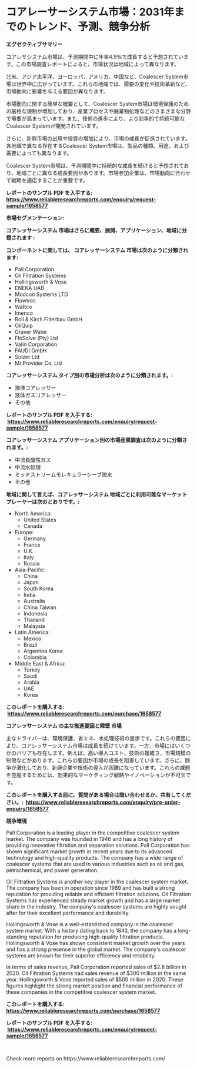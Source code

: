 <p><h1>コアレーサーシステム市場：2031年までのトレンド、予測、競争分析</h1></p><p><strong>エグゼクティブサマリー</strong></p>
<p><p>コアレサシステム市場は、予測期間中に年率4.9％で成長すると予想されています。この市場調査レポートによると、市場状況は地域によって異なります。</p><p>北米、アジア太平洋、ヨーロッパ、アメリカ、中国など、Coalescer System市場は世界中に広がっています。これらの地域では、需要の変化や技術革新など、市場動向に影響を与える要因が異なります。</p><p>市場動向に関する簡単な概要として、Coalescer System市場は環境保護のための厳格な規制が増加しており、産業プロセスや廃棄物処理などのさまざまな分野で需要が高まっています。また、技術の進歩により、より効率的で持続可能なCoalescer Systemが開発されています。</p><p>さらに、新興市場の出現や投資の増加により、市場の成長が促進されています。各地域で異なる存在するCoalescer System市場は、製品の種類、用途、および需要によっても異なります。</p><p>Coalescer System市場は、予測期間中に持続的な成長を続けると予想されており、地域ごとに異なる成長要因があります。市場参加企業は、市場動向に合わせて戦略を適応することが重要です。</p></p>
<p><strong>レポートのサンプル PDF を入手する: <a href="https://www.reliableresearchreports.com/enquiry/request-sample/1658577">https://www.reliableresearchreports.com/enquiry/request-sample/1658577</a></strong></p>
<p><strong>市場セグメンテーション:</strong></p>
<p><strong> コアレッサーシステム 市場はさらに概要、展開、アプリケーション、地域に分類されます :</strong></p>
<p><strong>コンポーネントに関しては、 コアレッサーシステム 市場は次のように分類されます: &nbsp;</strong></p>
<p><ul><li>Pall Corporation</li><li>Oil Filtration Systems</li><li>Hollingsworth & Vose</li><li>ENEKA UAB</li><li>Modcon Systems LTD</li><li>Flowtrec</li><li>Wattco</li><li>Imenco</li><li>Boll & Kirch Filterbau GmbH</li><li>OilQuip</li><li>Graver Water</li><li>FloSolve (Pty) Ltd</li><li>Valin Corporation</li><li>FAUDI GmbH</li><li>Sulzer Ltd</li><li>Mr.Provider Co. Ltd</li></ul></p>
<p><strong> コアレッサーシステム タイプ別の市場分析は次のように分類されます。:</strong></p>
<p><ul><li>液液コアレッサー</li><li>液体ガスコアレッサー</li><li>その他</li></ul></p>
<p><strong>レポートのサンプル PDF を入手する: &nbsp;<a href="https://www.reliableresearchreports.com/enquiry/request-sample/1658577">https://www.reliableresearchreports.com/enquiry/request-sample/1658577</a></strong></p>
<p><strong> コアレッサーシステム アプリケーション別の市場産業調査は次のように分類されます。:</strong></p>
<p><ul><li>中流長酸性ガス</li><li>中流水処理</li><li>ミッドストリームモレキュラーシーブ脱水</li><li>その他</li></ul></p>
<p><strong>地域に関して言えば、コアレッサーシステム 地域ごとに利用可能なマーケットプレーヤーは次のとおりです。:</strong></p>
<p><ul>
    <li>
        North America:
        <ul>
            <li>United States</li>
            <li>Canada</li>
        </ul>
    </li>
    <li>
        Europe:
        <ul>
            <li>Germany</li>
            <li>France</li>
            <li>U.K.</li>
            <li>Italy</li>
            <li>Russia</li>
        </ul>
    </li>
    <li>
        Asia-Pacific:
        <ul>
            <li>China</li>
            <li>Japan</li>
            <li>South Korea</li>
            <li>India</li>
            <li>Australia</li>
            <li>China Taiwan</li>
            <li>Indonesia</li>
            <li>Thailand</li>
            <li>Malaysia</li>
        </ul>
    </li>
    <li>
        Latin America:
        <ul>
            <li>Mexico</li>
            <li>Brazil</li>
            <li>Argentina Korea</li>
            <li>Colombia</li>
        </ul>
    </li>
    <li>
        Middle East & Africa:
        <ul>
            <li>Turkey</li>
            <li>Saudi</li>
            <li>Arabia</li>
            <li>UAE</li>
            <li>Korea</li>
        </ul>
    </li>
    </ul></p>
<p><strong>このレポートを購入する: &nbsp;<a href="https://www.reliableresearchreports.com/purchase/1658577">https://www.reliableresearchreports.com/purchase/1658577</a></strong></p>
<p><strong>コアレッサーシステム の主な推進要因と障壁 市場</strong></p>
<p><p>主なドライバーは、環境保護、省エネ、水処理技術の進歩です。これらの要因により、コアレッサーシステム市場は成長を続けています。一方、市場にはいくつかのバリアも存在します。例えば、高い導入コスト、技術の複雑さ、市場規模の制限などがあります。これらの要因が市場の成長を阻害しています。さらに、競争が激化しており、新興企業や技術の導入が困難になっています。これらの課題を克服するためには、効果的なマーケティング戦略やイノベーションが不可欠です。</p></p>
<p><strong>このレポートを購入する前に、質問がある場合は問い合わせるか、共有してください。:&nbsp; <a href="https://www.reliableresearchreports.com/enquiry/pre-order-enquiry/1658577">https://www.reliableresearchreports.com/enquiry/pre-order-enquiry/1658577</a></strong></p>
<p><strong>競争環境</strong></p>
<p><p>Pall Corporation is a leading player in the competitive coalescer system market. The company was founded in 1946 and has a long history of providing innovative filtration and separation solutions. Pall Corporation has shown significant market growth in recent years due to its advanced technology and high-quality products. The company has a wide range of coalescer systems that are used in various industries such as oil and gas, petrochemical, and power generation.</p><p>Oil Filtration Systems is another key player in the coalescer system market. The company has been in operation since 1989 and has built a strong reputation for providing reliable and efficient filtration solutions. Oil Filtration Systems has experienced steady market growth and has a large market share in the industry. The company's coalescer systems are highly sought after for their excellent performance and durability.</p><p>Hollingsworth & Vose is a well-established company in the coalescer system market. With a history dating back to 1843, the company has a long-standing reputation for producing high-quality filtration products. Hollingsworth & Vose has shown consistent market growth over the years and has a strong presence in the global market. The company's coalescer systems are known for their superior efficiency and reliability.</p><p>In terms of sales revenue, Pall Corporation reported sales of $2.8 billion in 2020. Oil Filtration Systems had sales revenue of $300 million in the same year. Hollingsworth & Vose reported sales of $500 million in 2020. These figures highlight the strong market position and financial performance of these companies in the competitive coalescer system market.</p></p>
<p><strong>このレポートを購入する: &nbsp; <a href="https://www.reliableresearchreports.com/purchase/1658577">https://www.reliableresearchreports.com/purchase/1658577</a></strong></p>
<p><strong>レポートのサンプル PDF を入手する: &nbsp;<a href="https://www.reliableresearchreports.com/enquiry/request-sample/1658577">https://www.reliableresearchreports.com/enquiry/request-sample/1658577</a></strong><strong></strong></p>
<p>&nbsp;</p>
<p>Check more reports on https://www.reliableresearchreports.com/</p>